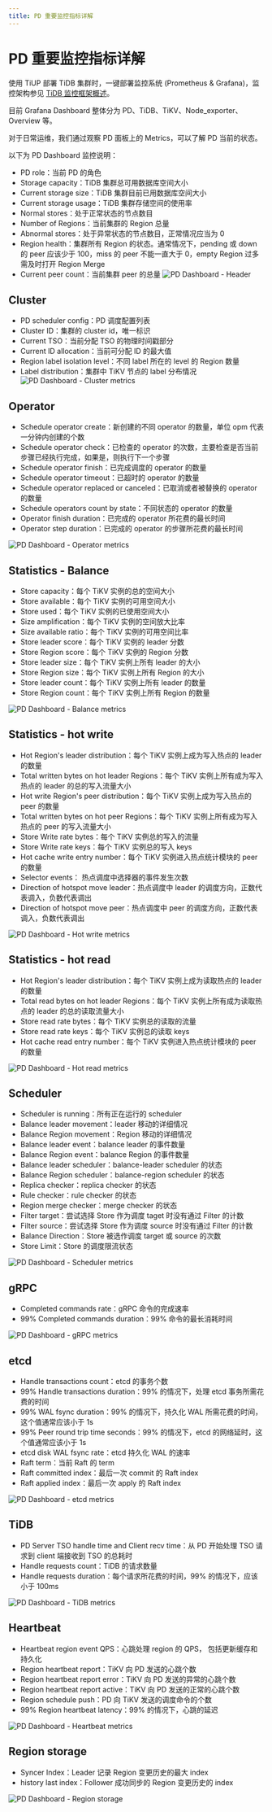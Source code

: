 ```yaml
---
title: PD 重要监控指标详解
---
```


# PD 重要监控指标详解

使用 TiUP 部署 TiDB 集群时，一键部署监控系统 (Prometheus & Grafana)，监控架构参见 [TiDB 监控框架概述](/tidb-monitoring-framework.md)。

目前 Grafana Dashboard 整体分为 PD、TiDB、TiKV、Node\_exporter、Overview 等。

对于日常运维，我们通过观察 PD 面板上的 Metrics，可以了解 PD 当前的状态。

以下为 PD Dashboard 监控说明：

- PD role：当前 PD 的角色
- Storage capacity：TiDB 集群总可用数据库空间大小
- Current storage size：TiDB 集群目前已用数据库空间大小
- Current storage usage：TiDB 集群存储空间的使用率
- Normal stores：处于正常状态的节点数目
- Number of Regions：当前集群的 Region 总量
- Abnormal stores：处于异常状态的节点数目，正常情况应当为 0
- Region health：集群所有 Region 的状态。通常情况下，pending 或 down 的 peer 应该少于 100，miss 的 peer 不能一直大于 0，empty Region 过多需及时打开 Region Merge
- Current peer count：当前集群 peer 的总量
![PD Dashboard - Header](/media/pd-dashboard-header-v4.png)

## Cluster

- PD scheduler config：PD 调度配置列表
- Cluster ID：集群的 cluster id，唯一标识
- Current TSO：当前分配 TSO 的物理时间戳部分
- Current ID allocation：当前可分配 ID 的最大值
- Region label isolation level：不同 label 所在的 level 的 Region 数量
- Label distribution：集群中 TiKV 节点的 label 分布情况
![PD Dashboard - Cluster metrics](/media/pd-dashboard-cluster-v4.png)

## Operator

- Schedule operator create：新创建的不同 operator 的数量，单位 opm 代表一分钟内创建的个数 
- Schedule operator check：已检查的 operator 的次数，主要检查是否当前步骤已经执行完成，如果是，则执行下一个步骤
- Schedule operator finish：已完成调度的 operator 的数量
- Schedule operator timeout：已超时的 operator 的数量
- Schedule operator replaced or canceled：已取消或者被替换的 operator 的数量
- Schedule operators count by state：不同状态的 operator 的数量
- Operator finish duration：已完成的 operator 所花费的最长时间
- Operator step duration：已完成的 operator 的步骤所花费的最长时间

![PD Dashboard - Operator metrics](/media/pd-dashboard-operator-v4.png)

## Statistics - Balance

- Store capacity：每个 TiKV 实例的总的空间大小
- Store available：每个 TiKV 实例的可用空间大小
- Store used：每个 TiKV 实例的已使用空间大小
- Size amplification：每个 TiKV 实例的空间放大比率
- Size available ratio：每个 TiKV 实例的可用空间比率
- Store leader score：每个 TiKV 实例的 leader 分数
- Store Region score：每个 TiKV 实例的 Region 分数
- Store leader size：每个 TiKV 实例上所有 leader 的大小
- Store Region size：每个 TiKV 实例上所有 Region 的大小
- Store leader count：每个 TiKV 实例上所有 leader 的数量
- Store Region count：每个 TiKV 实例上所有 Region 的数量

![PD Dashboard - Balance metrics](/media/pd-dashboard-balance-v4.png)

## Statistics - hot write

- Hot Region's leader distribution：每个 TiKV 实例上成为写入热点的 leader 的数量
- Total written bytes on hot leader Regions：每个 TiKV 实例上所有成为写入热点的 leader 的总的写入流量大小
- Hot write Region's peer distribution：每个 TiKV 实例上成为写入热点的 peer 的数量
- Total written bytes on hot peer Regions：每个 TiKV 实例上所有成为写入热点的 peer 的写入流量大小
- Store Write rate bytes：每个 TiKV 实例总的写入的流量
- Store Write rate keys：每个 TiKV 实例总的写入 keys
- Hot cache write entry number：每个 TiKV 实例进入热点统计模块的 peer 的数量
- Selector events： 热点调度中选择器的事件发生次数
- Direction of hotspot move leader：热点调度中 leader 的调度方向，正数代表调入，负数代表调出
- Direction of hotspot move peer：热点调度中 peer 的调度方向，正数代表调入，负数代表调出

![PD Dashboard - Hot write metrics](/media/pd-dashboard-hotwrite-v4.png)

## Statistics - hot read

- Hot Region's leader distribution：每个 TiKV 实例上成为读取热点的 leader 的数量
- Total read bytes on hot leader Regions：每个 TiKV 实例上所有成为读取热点的 leader 的总的读取流量大小
- Store read rate bytes：每个 TiKV 实例总的读取的流量
- Store read rate keys：每个 TiKV 实例总的读取 keys
- Hot cache read entry number：每个 TiKV 实例进入热点统计模块的 peer 的数量

![PD Dashboard - Hot read metrics](/media/pd-dashboard-hotread-v4.png)

## Scheduler

- Scheduler is running：所有正在运行的 scheduler
- Balance leader movement：leader 移动的详细情况
- Balance Region movement：Region 移动的详细情况
- Balance leader event：balance leader 的事件数量
- Balance Region event：balance Region 的事件数量
- Balance leader scheduler：balance-leader scheduler 的状态
- Balance Region scheduler：balance-region scheduler 的状态
- Replica checker：replica checker 的状态
- Rule checker：rule checker 的状态
- Region merge checker：merge checker 的状态
- Filter target：尝试选择 Store 作为调度 taget 时没有通过 Filter 的计数
- Filter source：尝试选择 Store 作为调度 source 时没有通过 Filter 的计数
- Balance Direction：Store 被选作调度 target 或 source 的次数
- Store Limit：Store 的调度限流状态

![PD Dashboard - Scheduler metrics](/media/pd-dashboard-scheduler-v4.png)

## gRPC

- Completed commands rate：gRPC 命令的完成速率
- 99% Completed commands duration：99% 命令的最长消耗时间

![PD Dashboard - gRPC metrics](/media/pd-dashboard-grpc-v2.png)

## etcd

- Handle transactions count：etcd 的事务个数
- 99% Handle transactions duration：99% 的情况下，处理 etcd 事务所需花费的时间
- 99% WAL fsync duration：99% 的情况下，持久化 WAL 所需花费的时间，这个值通常应该小于 1s
- 99% Peer round trip time seconds：99% 的情况下，etcd 的网络延时，这个值通常应该小于 1s
- etcd disk WAL fsync rate：etcd 持久化 WAL 的速率
- Raft term：当前 Raft 的 term
- Raft committed index：最后一次 commit 的 Raft index
- Raft applied index：最后一次 apply 的 Raft index

![PD Dashboard - etcd metrics](/media/pd-dashboard-etcd-v2.png)

## TiDB

- PD Server TSO handle time and Client recv time：从 PD 开始处理 TSO 请求到 client 端接收到 TSO 的总耗时
- Handle requests count：TiDB 的请求数量
- Handle requests duration：每个请求所花费的时间，99% 的情况下，应该小于 100ms

![PD Dashboard - TiDB metrics](/media/pd-dashboard-tidb-v4.png)

## Heartbeat

- Heartbeat region event QPS：心跳处理 region 的 QPS， 包括更新缓存和持久化
- Region heartbeat report：TiKV 向 PD 发送的心跳个数
- Region heartbeat report error：TiKV 向 PD 发送的异常的心跳个数
- Region heartbeat report active：TiKV 向 PD 发送的正常的心跳个数
- Region schedule push：PD 向 TiKV 发送的调度命令的个数
- 99% Region heartbeat latency：99% 的情况下，心跳的延迟

![PD Dashboard - Heartbeat metrics](/media/pd-dashboard-heartbeat-v4.png)

## Region storage

- Syncer Index：Leader 记录 Region 变更历史的最大 index
- history last index：Follower 成功同步的 Region 变更历史的 index

![PD Dashboard - Region storage](/media/pd-dashboard-region-storage.png)
